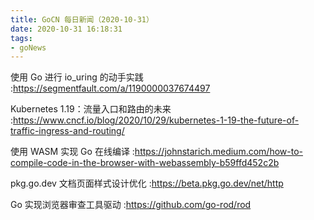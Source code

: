 ```yaml
---
title: GoCN 每日新闻（2020-10-31）
date: 2020-10-31 16:18:31
tags:
- goNews
---
```

使用 Go 进行 io_uring 的动手实践 :https://segmentfault.com/a/1190000037674497

Kubernetes 1.19：流量入口和路由的未来 :https://www.cncf.io/blog/2020/10/29/kubernetes-1-19-the-future-of-traffic-ingress-and-routing/

使用 WASM 实现 Go 在线编译 :https://johnstarich.medium.com/how-to-compile-code-in-the-browser-with-webassembly-b59ffd452c2b

pkg.go.dev 文档页面样式设计优化 :https://beta.pkg.go.dev/net/http

Go 实现浏览器审查工具驱动 :https://github.com/go-rod/rod

